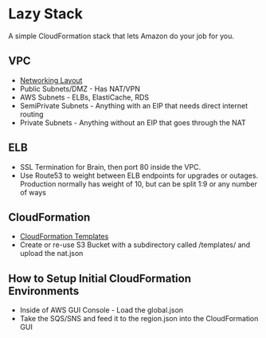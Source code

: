 # Lazy Stack

A simple CloudFormation stack that lets Amazon do your job for you.

## VPC
* [Networking Layout](https://github.com/fractaloop/lazy-stack/blob/master/cloudformation/region.json)
* Public Subnets/DMZ - Has NAT/VPN
* AWS Subnets - ELBs, ElastiCache, RDS
* SemiPrivate Subnets - Anything with an EIP that needs direct internet routing
* Private Subnets - Anything without an EIP that goes through the NAT

## ELB
* SSL Termination for Brain, then port 80 inside the VPC.
* Use Route53 to weight between ELB endpoints for upgrades or outages. Production normally has weight of 10, but can be split 1:9 or any number of ways

## CloudFormation
* [CloudFormation Templates](https://github.com/fractaloop/lazy-stack/blob/master/cloudformation/)
* Create or re-use S3 Bucket with a subdirectory called /templates/ and upload the nat.json

## How to Setup Initial CloudFormation Environments
* Inside of AWS GUI Console - Load the global.json
* Take the SQS/SNS and feed it to the region.json into the CloudFormation GUI
